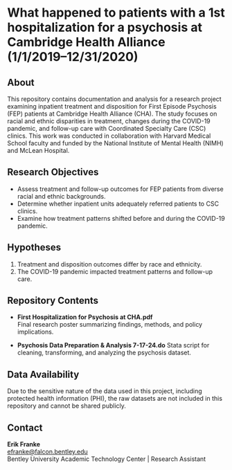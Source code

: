 # What happened to patients with a 1st hospitalization for a psychosis at Cambridge Health Alliance (1/1/2019–12/31/2020)

## About

This repository contains documentation and analysis for a research project examining inpatient treatment and disposition for First Episode Psychosis (FEP) patients at Cambridge Health Alliance (CHA). The study focuses on racial and ethnic disparities in treatment, changes during the COVID-19 pandemic, and follow-up care with Coordinated Specialty Care (CSC) clinics. This work was conducted in collaboration with Harvard Medical School faculty and funded by the National Institute of Mental Health (NIMH) and McLean Hospital.

## Research Objectives

- Assess treatment and follow-up outcomes for FEP patients from diverse racial and ethnic backgrounds.
- Determine whether inpatient units adequately referred patients to CSC clinics.
- Examine how treatment patterns shifted before and during the COVID-19 pandemic.

## Hypotheses

1. Treatment and disposition outcomes differ by race and ethnicity.  
2. The COVID-19 pandemic impacted treatment patterns and follow-up care.

## Repository Contents

- **First Hospitalization for Psychosis at CHA.pdf**  
  Final research poster summarizing findings, methods, and policy implications.

- **Psychosis Data Preparation & Analysis 7-17-24.do**
  Stata script for cleaning, transforming, and analyzing the psychosis dataset.

## Data Availability

Due to the sensitive nature of the data used in this project, including protected health information (PHI), the raw datasets are not included in this repository and cannot be shared publicly.

## Contact

**Erik Franke**  
efranke@falcon.bentley.edu  
Bentley University Academic Technology Center | Research Assistant
